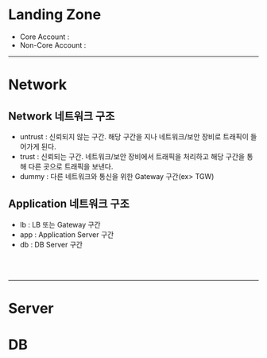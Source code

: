 # Landing Zone
* Core Account : 
* Non-Core Account : 

---
# Network
## Network 네트워크 구조
* untrust : 신뢰되지 않는 구간. 해당 구간을 지나 네트워크/보안 장비로 트래픽이 들어가게 된다.
* trust : 신뢰되는 구간. 네트워크/보안 장비에서 트래픽을 처리하고 해당 구간을 통해 다른 곳으로 트래픽을 보낸다. 
* dummy : 다른 네트워크와 통신을 위한 Gateway 구간(ex> TGW)

## Application 네트워크 구조
* lb : LB 또는 Gateway 구간
* app : Application Server 구간
* db : DB Server 구간
</br>
</br>


---
# Server



# DB





